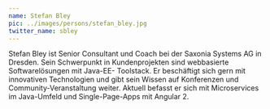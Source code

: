 ```yaml
---
name: Stefan Bley
pic: ../images/persons/stefan_bley.jpg
twitter_name: sbley
---
```


Stefan Bley ist Senior Consultant und Coach bei der Saxonia Systems AG in Dresden. Sein Schwerpunkt in Kundenprojekten
sind webbasierte Softwarelösungen mit Java-EE- Toolstack. Er beschäftigt sich gern mit innovativen Technologien und gibt
sein Wissen auf Konferenzen und Community-Veranstaltung weiter. Aktuell befasst er sich mit Microservices im Java-Umfeld
und Single-Page-Apps mit Angular 2.
